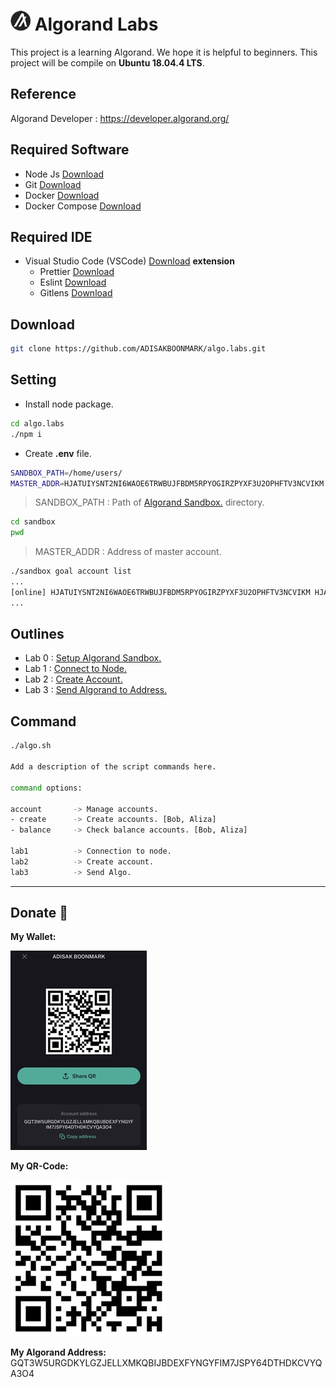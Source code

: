 # ![](./doc/algo.png) Algorand Labs

This project is a learning Algorand. We hope it is helpful to beginners. This project will be compile on **Ubuntu 18.04.4 LTS**.

## Reference

Algorand Developer : https://developer.algorand.org/

## Required Software

-   Node Js [Download](https://nodejs.org/en/)
-   Git [Download](https://git-scm.com/)
-   Docker [Download](https://docs.docker.com/engine/install/ubuntu/)
-   Docker Compose [Download](https://docs.docker.com/compose/install/)

## Required IDE

-   Visual Studio Code (VSCode) [Download](https://code.visualstudio.com/) **extension**
    -   Prettier [Download](https://marketplace.visualstudio.com/items?itemName=esbenp.prettier-vscode)
    -   Eslint [Download](https://marketplace.visualstudio.com/items?itemName=dbaeumer.vscode-eslint)
    -   Gitlens [Download](https://marketplace.visualstudio.com/items?itemName=eamodio.gitlens)

## Download

```sh
git clone https://github.com/ADISAKBOONMARK/algo.labs.git
```

## Setting

-   Install node package.

```sh
cd algo.labs
./npm i
```

-   Create **.env** file.

```sh
SANDBOX_PATH=/home/users/
MASTER_ADDR=HJATUIYSNT2NI6WAOE6TRWBUJFBDM5RPYOGIRZPYXF3U2OPHFTV3NCVIKM
```

> SANDBOX_PATH : Path of [Algorand Sandbox.](./lab0.setup-sandbox/README.md) directory.

```sh
cd sandbox
pwd
```

> MASTER_ADDR : Address of master account.

```sh
./sandbox goal account list
...
[online] HJATUIYSNT2NI6WAOE6TRWBUJFBDM5RPYOGIRZPYXF3U2OPHFTV3NCVIKM HJATUIYSNT2NI6WAOE6TRWBUJFBDM5RPYOGIRZPYXF3U2OPHFTV3NCVIKM 4000000000000000 microAlgos
...
```

## Outlines

-   Lab 0 : [Setup Algorand Sandbox.](./lab0.setup-sandbox/README.md)
-   Lab 1 : [Connect to Node.](./lab1.connect-node/README.md)
-   Lab 2 : [Create Account.](./lab2.create-account/README.md)
-   Lab 3 : [Send Algorand to Address.](./lab3.send-algo/README.md)

## Command

```sh
./algo.sh

Add a description of the script commands here.

command options:

account       -> Manage accounts.
- create      -> Create accounts. [Bob, Aliza]
- balance     -> Check balance accounts. [Bob, Aliza]

lab1          -> Connection to node.
lab2          -> Create account.
lab3          -> Send Algo.
```

---

## Donate :pray:

**My Wallet:**

![](./doc/my-wallet.jpg)

**My QR-Code:**

![](./doc/my-qr-code.jpg)

**My Algorand Address:** GQT3W5URGDKYLGZJELLXMKQBIJBDEXFYNGYFIM7JSPY64DTHDKCVYQA3O4
